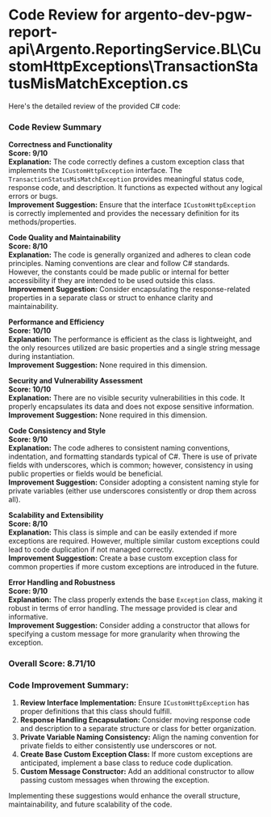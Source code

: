 # Code Review for argento-dev-pgw-report-api\Argento.ReportingService.BL\CustomHttpExceptions\TransactionStatusMisMatchException.cs

Here's the detailed review of the provided C# code:

### Code Review Summary

**Correctness and Functionality**  
**Score: 9/10**  
**Explanation:** The code correctly defines a custom exception class that implements the `ICustomHttpException` interface. The `TransactionStatusMisMatchException` provides meaningful status code, response code, and description. It functions as expected without any logical errors or bugs.  
**Improvement Suggestion:** Ensure that the interface `ICustomHttpException` is correctly implemented and provides the necessary definition for its methods/properties.

**Code Quality and Maintainability**  
**Score: 8/10**  
**Explanation:** The code is generally organized and adheres to clean code principles. Naming conventions are clear and follow C# standards. However, the constants could be made public or internal for better accessibility if they are intended to be used outside this class.  
**Improvement Suggestion:** Consider encapsulating the response-related properties in a separate class or struct to enhance clarity and maintainability.

**Performance and Efficiency**  
**Score: 10/10**  
**Explanation:** The performance is efficient as the class is lightweight, and the only resources utilized are basic properties and a single string message during instantiation.  
**Improvement Suggestion:** None required in this dimension.

**Security and Vulnerability Assessment**  
**Score: 10/10**  
**Explanation:** There are no visible security vulnerabilities in this code. It properly encapsulates its data and does not expose sensitive information.  
**Improvement Suggestion:** None required in this dimension.

**Code Consistency and Style**  
**Score: 9/10**  
**Explanation:** The code adheres to consistent naming conventions, indentation, and formatting standards typical of C#. There is use of private fields with underscores, which is common; however, consistency in using public properties or fields would be beneficial.  
**Improvement Suggestion:** Consider adopting a consistent naming style for private variables (either use underscores consistently or drop them across all).

**Scalability and Extensibility**  
**Score: 8/10**  
**Explanation:** This class is simple and can be easily extended if more exceptions are required. However, multiple similar custom exceptions could lead to code duplication if not managed correctly.  
**Improvement Suggestion:** Create a base custom exception class for common properties if more custom exceptions are introduced in the future.

**Error Handling and Robustness**  
**Score: 9/10**  
**Explanation:** The class properly extends the base `Exception` class, making it robust in terms of error handling. The message provided is clear and informative.  
**Improvement Suggestion:** Consider adding a constructor that allows for specifying a custom message for more granularity when throwing the exception.

### Overall Score: 8.71/10

### Code Improvement Summary:
1. **Review Interface Implementation:** Ensure `ICustomHttpException` has proper definitions that this class should fulfill.
2. **Response Handling Encapsulation:** Consider moving response code and description to a separate structure or class for better organization.
3. **Private Variable Naming Consistency:** Align the naming convention for private fields to either consistently use underscores or not.
4. **Create Base Custom Exception Class:** If more custom exceptions are anticipated, implement a base class to reduce code duplication.
5. **Custom Message Constructor:** Add an additional constructor to allow passing custom messages when throwing the exception. 

Implementing these suggestions would enhance the overall structure, maintainability, and future scalability of the code.